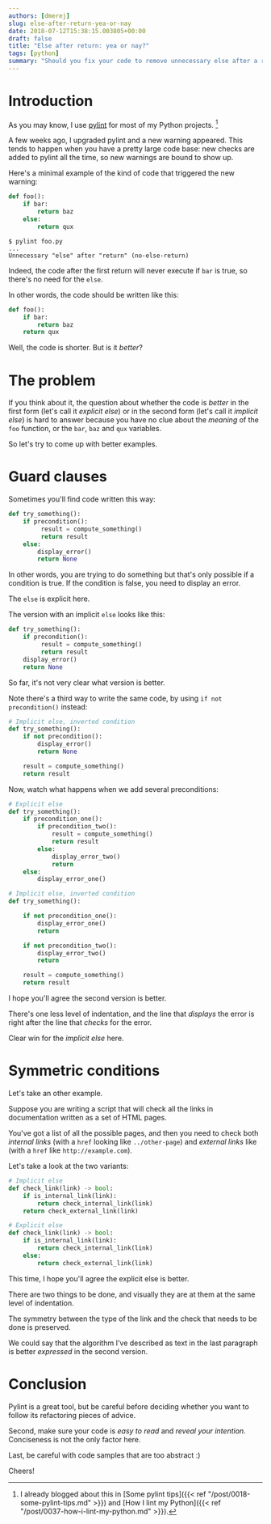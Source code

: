 ```yaml
---
authors: [dmerej]
slug: else-after-return-yea-or-nay
date: 2018-07-12T15:38:15.003805+00:00
draft: false
title: "Else after return: yea or nay?"
tags: [python]
summary: "Should you fix your code to remove unnecessary else after a return statement?"
---
```



# Introduction

As you may know, I use [pylint](https://www.pylint.org/) for most of my Python projects. [^1]

A few weeks ago, I upgraded pylint and a new warning appeared. This tends to happen when you have a pretty large code base: new checks are added to pylint all the time, so new warnings are bound to show up.

Here's a minimal example of the kind of code that triggered the new warning:

```python
def foo():
    if bar:
        return baz
    else:
        return qux
```


```
$ pylint foo.py
...
Unnecessary "else" after "return" (no-else-return)
```

Indeed, the code after the first return will never execute if `bar` is true, so there's no need for the `else`.

In other words, the code should be written like this:

```python
def foo():
    if bar:
        return baz
    return qux
```

Well, the code is shorter. But is it *better*?


# The problem

If you think about it, the question about whether the code is *better* in the first form (let's call it *explicit else*) or in the second form (let's call it *implicit else*) is hard to answer because you have no clue about the *meaning* of the `foo` function, or the `bar`, `baz` and `qux` variables.

So let's try to come up with better examples.

# Guard clauses

Sometimes you'll find code written this way:

```python
def try_something():
    if precondition():
         result = compute_something()
         return result
    else:
        display_error()
        return None
```

In other words, you are trying to do something but that's only possible if a condition is true. If the condition is false, you need to display an error.

The `else` is explicit here.

The version with an implicit `else` looks like this:

```python
def try_something():
    if precondition():
         result = compute_something()
         return result
    display_error()
    return None
```

So far, it's not very clear what version is better.

Note there's a third way to write the same code, by using `if not precondition()` instead:

```python
# Implicit else, inverted condition
def try_something():
    if not precondition():
        display_error()
        return None

    result = compute_something()
    return result
```

Now, watch what happens when we add several preconditions:

```python
# Explicit else
def try_something():
    if precondition_one():
        if precondition_two():
            result = compute_something()
            return result
        else:
            display_error_two()
            return
    else:
        display_error_one()
```

```python
# Implicit else, inverted condition
def try_something():

    if not precondition_one():
        display_error_one()
        return

    if not precondition_two():
        display_error_two()
        return

    result = compute_something()
    return result
```

I hope you'll agree the second version is better.

There's one less level of indentation, and the line that *displays* the error is right after the line that *checks* for the error.

Clear win for the *implicit else* here.

# Symmetric conditions

Let's take an other example.

Suppose you are writing a script that will check all the links in documentation written as a set of HTML pages.

You've got a list of all the possible pages, and then you need to check both *internal links* (with a `href` looking  like
`../other-page`) and *external links* like (with a `href` like `http://example.com`).

Let's take a look at the two variants:

```python
# Implicit else
def check_link(link) -> bool:
    if is_internal_link(link):
        return check_internal_link(link)
    return check_external_link(link)
```

```python
# Explicit else
def check_link(link) -> bool:
    if is_internal_link(link):
        return check_internal_link(link)
    else:
        return check_external_link(link)
```

This time, I hope you'll agree the explicit else is better.

There are two things to be done, and visually they are at them at the same level of indentation.

The symmetry between the type of the link and the check that needs to be done is preserved.

We could say that the algorithm I've described as text in the last paragraph is better *expressed* in the second version.

# Conclusion

Pylint is a great tool, but be careful before deciding whether you want to follow its refactoring pieces of advice.

Second, make sure your code is *easy to read* and *reveal your intention*. Conciseness is not the only factor here.

Last, be careful with code samples that are too abstract :)

Cheers!


[^1]: I already blogged about this in [Some pylint tips]({{< ref "/post/0018-some-pylint-tips.md" >}}) and [How I lint my Python]({{< ref "/post/0037-how-i-lint-my-python.md" >}}).
